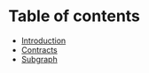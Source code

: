 # Table of contents

* [Introduction](README.md)
* [Contracts](contracts.md)
* [Subgraph](subgraph.md)
